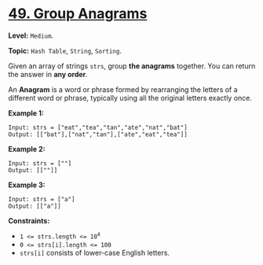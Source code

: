 # [49. Group Anagrams](https://leetcode.com/problems/group-anagrams/)

**Level:** `Medium`.

**Topic:** `Hash Table`, `String`, `Sorting`.

Given an array of strings `strs`, group **the anagrams** together. You can return the answer in **any order**.

An **Anagram** is a word or phrase formed by rearranging the letters of a different word or phrase, typically using all the original letters exactly once.

**Example 1:**

```
Input: strs = ["eat","tea","tan","ate","nat","bat"]
Output: [["bat"],["nat","tan"],["ate","eat","tea"]]
```

**Example 2:**

```
Input: strs = [""]
Output: [[""]]
```

**Example 3:**

```
Input: strs = ["a"]
Output: [["a"]]
```

**Constraints:**

-   <code>1 <= strs.length <= 10<sup>4</sup></code>
-   `0 <= strs[i].length <= 100`
-   `strs[i]` consists of lower-case English letters.
